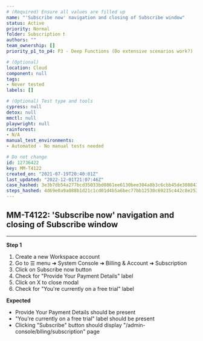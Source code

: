 ```yaml
---
# (Required) Ensure all values are filled up
name: "'Subscribe now' navigation and closing of Subscribe window"
status: Active
priority: Normal
folder: Subscription ❗
authors: ""
team_ownership: []
priority_p1_to_p4: P3 - Deep Functions (Do extensive scenarios work?)

# (Optional)
location: Cloud
component: null
tags:
- Never tested
labels: []

# (Optional) Test type and tools
cypress: null
detox: null
mmctl: null
playwright: null
rainforest:
- N/A
manual_test_environments:
- Automated - No manual tests needed

# Do not change
id: 12736422
key: MM-T4122
created_on: "2021-07-19T20:40:01Z"
last_updated: "2022-12-01T21:07:46Z"
case_hashed: 3e3b7db54a277bcd35033bd0861ee6130bee304a8b3c6cbb45de30884339bc1b341230bcb76f30510c054d6bfc1e79d5
steps_hashed: 4d69e0a9a088b1d21c1cd01d4b5a6bec77bb12530c69215c442c8e25326e51295ce4d034c24d7901498d761b71410b08
---
```


<!-- (Auto-generated) Based on frontmatter's "key" and "name" -->

## MM-T4122: 'Subscribe now' navigation and closing of Subscribe window

---

**Step 1**

1. Create a new Workspace account
2. Go to ☰ menu ➜ System Console ➜ Billing & Account ➜ Subscription
3. Click on Subscribe now button
4. Check for "Provide Your Payment Details" label
5. Click on X to close modal
6. Check for "You're currently on a free trial" label

**Expected**

- Provide Your Payment Details should be present
- "You're currently on a free trial" label should be present
- Clicking "Subscribe" button should display "/admin-console/blling/subscription" page
